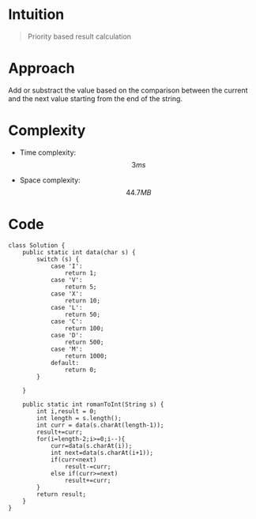 # Intuition
> Priority based result calculation

# Approach
Add or substract the value based on the comparison between  the current and the next value starting from the end of the string.

# Complexity
- Time complexity: $$3ms$$

- Space complexity: $$44.7 MB$$

# Code
```
class Solution {
    public static int data(char s) {
        switch (s) {
            case 'I':
                return 1;
            case 'V':
                return 5;
            case 'X':
                return 10;
            case 'L':
                return 50;
            case 'C':
                return 100;
            case 'D':
                return 500;
            case 'M':
                return 1000;
            default:
                return 0;
        }

    }

    public static int romanToInt(String s) {
        int i,result = 0;
        int length = s.length();
        int curr = data(s.charAt(length-1));
        result+=curr;
        for(i=length-2;i>=0;i--){
            curr=data(s.charAt(i));
            int next=data(s.charAt(i+1));
            if(curr<next)
                result-=curr;
            else if(curr>=next)
                result+=curr;
        }
        return result;
    }
}
```